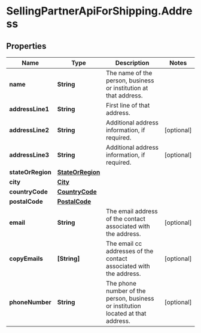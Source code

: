 # SellingPartnerApiForShipping.Address

## Properties
Name | Type | Description | Notes
------------ | ------------- | ------------- | -------------
**name** | **String** | The name of the person, business or institution at that address. | 
**addressLine1** | **String** | First line of that address. | 
**addressLine2** | **String** | Additional address information, if required. | [optional] 
**addressLine3** | **String** | Additional address information, if required. | [optional] 
**stateOrRegion** | [**StateOrRegion**](StateOrRegion.md) |  | 
**city** | [**City**](City.md) |  | 
**countryCode** | [**CountryCode**](CountryCode.md) |  | 
**postalCode** | [**PostalCode**](PostalCode.md) |  | 
**email** | **String** | The email address of the contact associated with the address. | [optional] 
**copyEmails** | **[String]** | The email cc addresses of the contact associated with the address. | [optional] 
**phoneNumber** | **String** | The phone number of the person, business or institution located at that address. | [optional] 
